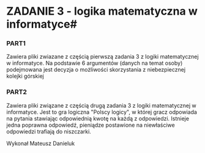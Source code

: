 # ZADANIE 3 - logika matematyczna w informatyce#

### PART1 ###

Zawiera pliki zwiazane z częścią pierwszą zadania 3 z logiki matematycznej w informatyce. Na podstawie 6 argumentów (danych na temat osoby) podejmowana jest decyzja o możliwości skorzystania z niebezpiecznej kolejki górskiej

### PART2 ###

Zawiera pliki związane z częścią drugą zadania 3 z logiki matematycznej w informatyce. Jest to gra logiczna "Polscy logicy", w której gracz odpowiada na pytania stawiając odpowiednią kwotę na każdą z odpowiedzi. Istnieje jedna poprawna odpowiedź, pieniądze postawione na niewłaściwe odpowiedzi trafiają do niszczarki.

Wykonał Mateusz Danieluk